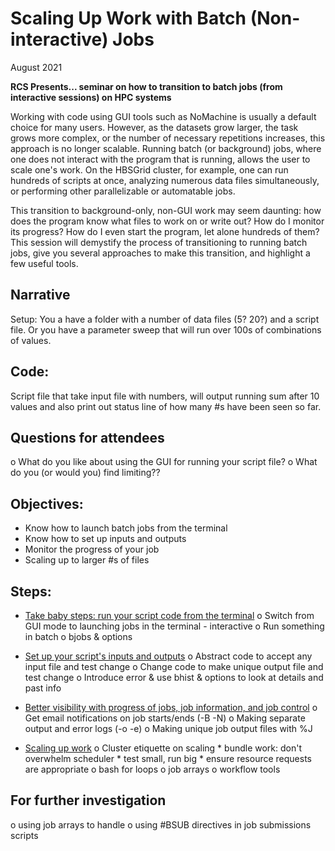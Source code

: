 # Scaling Up Work with Batch (Non-interactive) Jobs

August 2021

**RCS Presents... seminar on how to transition to batch jobs (from interactive sessions) on HPC systems**

Working with code using GUI tools such as NoMachine is usually a default choice for many users. However, as the datasets grow larger, the task grows more complex, or the number of necessary repetitions increases, this approach is no longer scalable. Running batch (or background) jobs, where one does not interact with the program that is running, allows the user to scale one's work. On the HBSGrid cluster, for example, one can run hundreds of scripts at once, analyzing numerous data files simultaneously, or performing other parallelizable or automatable jobs. 

This transition to background-only, non-GUI work may seem daunting: how does the program know what files to work on or write out? How do I monitor its progress? How do I even start the program, let alone hundreds of them? This session will demystify the process of transitioning to running batch jobs, give you several approaches to make this transition, and highlight a few useful tools. 

## Narrative
Setup: You a have a folder with a number of data files (5? 20?) and a script file. Or you have a parameter sweep that will run over 100s of combinations of values. 

## Code: 
Script file that take input file with numbers, will output running sum after 10 values and also print out status line of how many #s have been seen so far.

## Questions for attendees
o What do you like about using the GUI for running your script file?
o What do you (or would you) find limiting??

## Objectives:
* Know how to launch batch jobs from the terminal
* Know how to set up inputs and outputs
* Monitor the progress of your job
* Scaling up to larger #s of files

## Steps:
* [Take baby steps: run your script code from the terminal](1.Baby_steps.md)
    o Switch from GUI mode to launching jobs in the terminal - interactive
    o Run something in batch
    o bjobs & options

* [Set up your script's inputs and outputs](2.Input_outputs.md)
    o Abstract code to accept any input file and test change
    o Change code to make unique output file and test change
    o Introduce error & use bhist & options to look at details and past info

* [Better visibility with progress of jobs, job information, and job control](3.Better_visibility.md)
    o Get email notifications on job starts/ends (-B -N)
    o Making separate output and error logs (-o -e)
    o Making unique job output files with %J

* [Scaling up work](4.Scaling_up.md)
    o Cluster etiquette on scaling
        * bundle work: don't overwhelm scheduler
        * test small, run big
        * ensure resource requests are appropriate
    o bash for loops
    o job arrays
    o workflow tools

## For further investigation
o using job arrays to handle 
o using #BSUB directives in job submissions scripts

